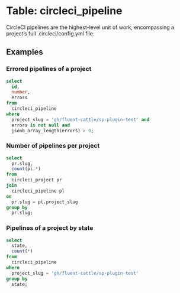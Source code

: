 # Table: circleci_pipeline

CircleCI pipelines are the highest-level unit of work, encompassing a project’s full .circleci/config.yml file.

## Examples

### Errored pipelines of a project

```sql
select
  id,
  number,
  errors
from
  circleci_pipeline
where
  project_slug = 'gh/fluent-cattle/sp-plugin-test' and
  errors is not null and
  jsonb_array_length(errors) > 0;
```

### Number of pipelines per project

```sql
select
  pr.slug,
  count(pl.*)
from
  circleci_project pr
join
  circleci_pipeline pl
on
  pr.slug = pl.project_slug
group by
  pr.slug;
```

### Pipelines of a project by state

```sql
select
  state,
  count(*)
from
  circleci_pipeline
where
  project_slug = 'gh/fluent-cattle/sp-plugin-test'
group by
  state;
```
